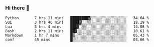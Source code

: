 ### Hi there 👋

<!--
**gustavkrist/gustavkrist** is a ✨ _special_ ✨ repository because its `README.md` (this file) appears on your GitHub profile.

Here are some ideas to get you started:

- 🔭 I’m currently working on ...
- 🌱 I’m currently learning ...
- 👯 I’m looking to collaborate on ...
- 🤔 I’m looking for help with ...
- 💬 Ask me about ...
- 📫 How to reach me: ...
- 😄 Pronouns: ...
- ⚡ Fun fact: ...
-->

<!--START_SECTION:waka-->

```text
Python       7 hrs 11 mins   ████████▓░░░░░░░░░░░░░░░░   34.64 %
SQL          3 hrs 46 mins   ████▓░░░░░░░░░░░░░░░░░░░░   18.19 %
Lua          3 hrs 4 mins    ███▓░░░░░░░░░░░░░░░░░░░░░   14.86 %
Bash         2 hrs 11 mins   ██▓░░░░░░░░░░░░░░░░░░░░░░   10.61 %
Markdown     1 hr 7 mins     █▒░░░░░░░░░░░░░░░░░░░░░░░   05.43 %
conf         45 mins         █░░░░░░░░░░░░░░░░░░░░░░░░   03.66 %
```

<!--END_SECTION:waka-->
